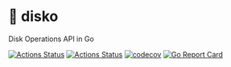 # :dvd: disko

Disk Operations API in Go

[![Actions Status](https://github.com/anuvu/disko/workflows/Build/badge.svg)](https://github.com/anuvu/disko/actions)
[![Actions Status](https://github.com/anuvu/disko/workflows/Lint/badge.svg)](https://github.com/anuvu/disko/actions)
[![codecov](https://codecov.io/gh/anuvu/disko/branch/master/graph/badge.svg)](https://codecov.io/gh/anuvu/disko)
[![Go Report Card](https://goreportcard.com/badge/github.com/anuvu/disko)](https://goreportcard.com/report/github.com/anuvu/disko)